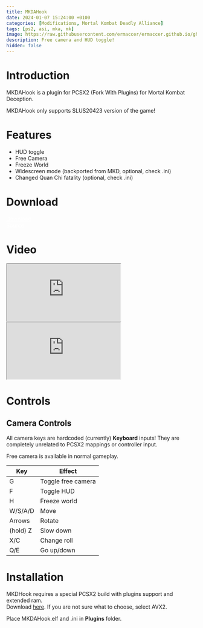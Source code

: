 ```yaml
---
title: MKDAHook
date: 2024-01-07 15:24:00 +0100
categories: [Modifications, Mortal Kombat Deadly Alliance]
tags: [ps2, asi, mka, mk]   
image: https://raw.githubusercontent.com/ermaccer/ermaccer.github.io/gh-pages/assets/mods/mkda/mkdahook/preview.jpg
description: Free camera and HUD toggle!
hidden: false
---
```


# Introduction
MKDAHook is a plugin for PCSX2 (Fork With Plugins) for Mortal Kombat Deception.

<div class="alert bg-dark">
    MKDAHook only supports SLUS20423 version of the game!
</div>

# Features

- HUD toggle
- Free Camera
- Freeze World
- Widescreen mode (backported from MKD, optional, check .ini)
- Changed Quan Chi fatality (optional, check .ini)

# Download

<a class="btn btn-block btn-dark bg-dark text-gray btn-lg" style="color: white;" href="https://github.com/ermaccer/MKDAHook/releases/latest/download/mkdahook.zip" role="button">
<i class="fas fa-download"></i>
Download
</a>
<br>
<a class="btn btn-block btn-dark bg-dark text-gray btn-lg" style="color: white;" href="https://github.com/ermaccer/MKDAHook/" role="button">
<i class="fab fa-github"></i>
Source
</a>

# Video

<div class="embed-responsive embed-responsive-16by9">
  <iframe class="embed-responsive-item" src="https://www.youtube.com/embed/5pnCfnc--CU" allowfullscreen></iframe>
</div>

<div class="embed-responsive embed-responsive-16by9">
  <iframe class="embed-responsive-item" src="https://www.youtube.com/embed/A8oVYsshJyo" allowfullscreen></iframe>
</div>

# Controls

## Camera Controls
All camera keys are hardcoded (currently) **Keyboard** inputs! They are completely unrelated to PCSX2 mappings or controller input.

Free camera is available in normal gameplay.

| Key | Effect |
| --- | --- |
| G |  Toggle free camera|
| F |  Toggle HUD|
| H |  Freeze world|
| W/S/A/D | Move |
| Arrows | Rotate |
| (hold) Z | Slow down |
| X/C | Change roll |
| Q/E | Go up/down |


# Installation 

<div class="alert bg-dark">
    MKDHook requires a special PCSX2 build with plugins support and extended ram. <br>
    Download <a href="https://github.com/ASI-Factory/PCSX2-Fork-With-Plugins/releases/">here</a>.
    If you are not sure what to choose, select AVX2.
</div>

Place MKDAHook.elf and .ini in **Plugins** folder.





